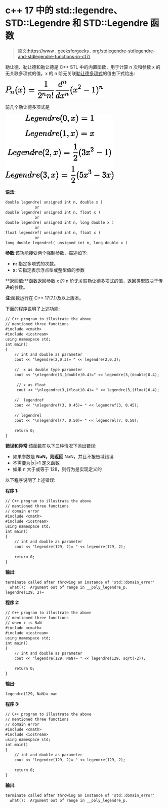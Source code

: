 # c++ 17 中的 std::legendre、STD::Legendre 和 STD::Legendre 函数

> 原文:[https://www . geeksforgeeks . org/stdlegendre-stdlegendre-and-stdlegendre-functions-in-c17/](https://www.geeksforgeeks.org/stdlegendre-stdlegendref-and-stdlegendrel-functions-in-c17/)

勒让德、勒让德和勒让德是 C++ STL 中的内置函数，用于计算 n 次和参数 x 的无关联多项式的值。x 的 n 阶无关联[勒让德多项式](https://en.wikipedia.org/wiki/Legendre_polynomials)的值由下式给出:

![  \[         \ P_{n}(x)= \frac{1}{2^{n}n!}\frac{d^{n}}{dx^{n}}(x^{2}-1)^{n}      \]  ](img/ed92d94b1e3513b5d41d97436f023940.png "Rendered by QuickLaTeX.com")

前几个勒让德多项式是

![  \[      Legendre(0,x)= 1 \]  \[      Legendre(1,x)= x \]  \[      Legendre(2,x)= \frac{1}{2} ( 3x^{2}-1 ) \] \[      Legendre(3,x)= \frac{1}{2} ( 5x^{3}-3x ) \] ](img/a62a8a5a945f879dec2bd9e68bf3ad53.png "Rendered by QuickLaTeX.com")

**语法:**

```
double legendre( unsigned int n, double x )
             or 
double legendre( unsigned int n, float x )
             or 
double legendre( unsigned int n, long double x )
             or
float legendref( unsigned int n, float x )
             or
long double legendrel( unsigned int n, long double x )

```

**参数**:该功能接受两个强制参数，描述如下:

*   **n:** 指定多项式的次数。
*   **x:** 它指定表示浮点型或整型值的参数

**返回值:**函数返回参数 x 的 n 阶无关联勒让德多项式的值，返回类型取决于传递的参数。

**注**:函数运行在 C++ 17(7.1)及以上版本。

下面的程序说明了上述功能:

```
// C++ program to illustrate the above 
// mentioned three functions
#include <cmath> 
#include <iostream>
using namespace std;
int main()
{
    // int and double as parameter 
    cout << "legendre(2,0.3)= " << legendre(2,0.3);

    //  x as double type parameter
    cout << "\nlegendre(3,(double)0.4)=" << legendre(3,(double)0.4);

     // x as float 
     cout << "\nlegendre(3,(float)0.4)= " << legendre(3,(float)0.4);

    //  legendref 
    cout << "\nlegendref(3, 0.45)= " << legendref(3, 0.45);

    // legendrel
    cout << "\nlegendrel(7, 0.50)= " << legendrel(7, 0.50);

    return 0;
}
```

**错误和异常**:该函数在以下三种情况下抛出错误:

*   如果参数是 **NaN，则返回** NaN，并且不报告域错误
*   不需要为|x|>1 定义函数
*   如果 n 大于或等于 128，则行为是实现定义的

以下程序说明了上述错误:

**程序 1:**

```
// C++ program to illustrate the above 
// mentioned three functions
// domain error
#include <cmath> 
#include <iostream>
using namespace std;
int main()
{
    // int and double as parameter 
    cout << "legendre(129, 2)= " << legendre(129, 2);

    return 0;
}
```

**输出:**

```
terminate called after throwing an instance of 'std::domain_error'
  what():  Argument out of range in __poly_legendre_p.
legendre(129, 2)=

```

**程序 2:**

```
// C++ program to illustrate the above 
// mentioned three functions
// when x is NaN
#include <cmath> 
#include <iostream>
using namespace std;
int main()
{
    // int and double as parameter 
    cout << "legendre(129, NaN)= " << legendre(129, sqrt(-2));

    return 0;
}
```

**输出:**

```
legendre(129, NaN)= nan

```

**程序 3:**

```
// C++ program to illustrate the above 
// mentioned three functions
// domain error
#include <cmath> 
#include <iostream>
using namespace std;
int main()
{
    // int and double as parameter 
    cout << "legendre(129, 2)= " << legendre(129, 2);

    return 0;
}
```

**输出:**

```
terminate called after throwing an instance of 'std::domain_error'
  what():  Argument out of range in __poly_legendre_p.

```